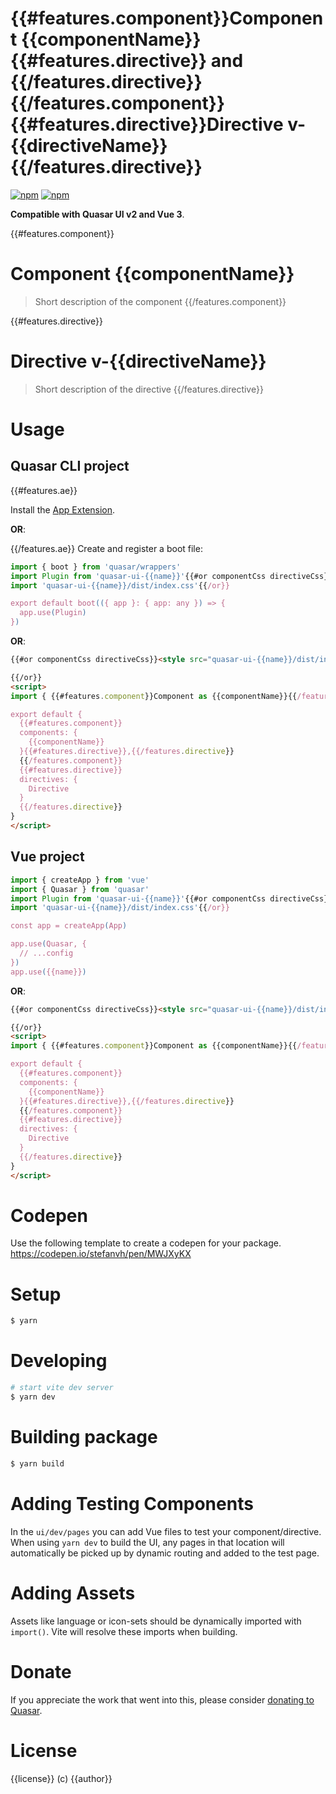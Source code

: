 # {{#features.component}}Component {{componentName}}{{#features.directive}} and {{/features.directive}}{{/features.component}}{{#features.directive}}Directive v-{{directiveName}}{{/features.directive}}

[![npm](https://img.shields.io/npm/v/quasar-ui-{{name}}.svg?label=quasar-ui-{{name}})](https://www.npmjs.com/package/quasar-ui-{{name}})
[![npm](https://img.shields.io/npm/dt/quasar-ui-{{name}}.svg)](https://www.npmjs.com/package/quasar-ui-{{name}})

**Compatible with Quasar UI v2 and Vue 3**.

{{#features.component}}
# Component {{componentName}}
> Short description of the component
{{/features.component}}

{{#features.directive}}
# Directive v-{{directiveName}}
> Short description of the directive
{{/features.directive}}

# Usage

## Quasar CLI project
{{#features.ae}}

Install the [App Extension](../app-extension).

**OR**:

{{/features.ae}}
Create and register a boot file:

```js
import { boot } from 'quasar/wrappers'
import Plugin from 'quasar-ui-{{name}}'{{#or componentCss directiveCss}}
import 'quasar-ui-{{name}}/dist/index.css'{{/or}}

export default boot(({ app }: { app: any }) => {
  app.use(Plugin)
})
```

**OR**:

```html
{{#or componentCss directiveCss}}<style src="quasar-ui-{{name}}/dist/index.css"></style>

{{/or}}
<script>
import { {{#features.component}}Component as {{componentName}}{{/features.component}}{{#features.directive}}, {{/features.directive}}{{#features.directive}}Directive{{/features.directive}} } from 'quasar-ui-{{name}}'

export default {
  {{#features.component}}
  components: {
    {{componentName}}
  }{{#features.directive}},{{/features.directive}}
  {{/features.component}}
  {{#features.directive}}
  directives: {
    Directive
  }
  {{/features.directive}}
}
</script>
```

## Vue project

```js
import { createApp } from 'vue'
import { Quasar } from 'quasar'
import Plugin from 'quasar-ui-{{name}}'{{#or componentCss directiveCss}}
import 'quasar-ui-{{name}}/dist/index.css'{{/or}}

const app = createApp(App)

app.use(Quasar, {
  // ...config
})
app.use({{name}})
```

**OR**:

```html
{{#or componentCss directiveCss}}<style src="quasar-ui-{{name}}/dist/index.css"></style>

{{/or}}
<script>
import { {{#features.component}}Component as {{componentName}}{{/features.component}}{{#features.directive}}, {{/features.directive}}{{#features.directive}}Directive{{/features.directive}} } from 'quasar-ui-{{name}}'

export default {
  {{#features.component}}
  components: {
    {{componentName}}
  }{{#features.directive}},{{/features.directive}}
  {{/features.component}}
  {{#features.directive}}
  directives: {
    Directive
  }
  {{/features.directive}}
}
</script>
```
# Codepen
Use the following template to create a codepen for your package.
https://codepen.io/stefanvh/pen/MWJXyKX

# Setup
```bash
$ yarn
```

# Developing
```bash
# start vite dev server
$ yarn dev
```

# Building package
```bash
$ yarn build
```

# Adding Testing Components
In the `ui/dev/pages` you can add Vue files to test your component/directive. When using `yarn dev` to build the UI, any pages in that location will automatically be picked up by dynamic routing and added to the test page.

# Adding Assets
Assets like language or icon-sets should be dynamically imported with `import()`. Vite will resolve these imports when building.

# Donate
If you appreciate the work that went into this, please consider [donating to Quasar](https://donate.quasar.dev).

# License
{{license}} (c) {{author}}
